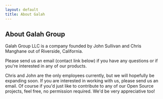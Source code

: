 ```yaml
---
layout: default
title: About Galah
---
```


## About Galah Group

Galah Group LLC is a company founded by John Sullivan and Chris Manghane out of Riverside, California.

Please send us an email (contact link below) if you have any questions or if you're interested in any of our products.

Chris and John are the only employees currently, but we will hopefully be expanding soon. If you are interested in working with us, please send us an email. Of course if you'd just like to contribute to any of our Open Source projects, feel free, no permission required. We'd be very appreciative too!
